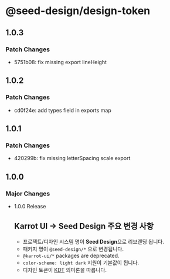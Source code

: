 # @seed-design/design-token

## 1.0.3

### Patch Changes

- 5751b08: fix missing export lineHeight

## 1.0.2

### Patch Changes

- cd0f24e: add types field in exports map

## 1.0.1

### Patch Changes

- 420299b: fix missing letterSpacing scale export

## 1.0.0

### Major Changes

- 1.0.0 Release

  ## Karrot UI → Seed Design 주요 변경 사항

  - 프로젝트/디자인 시스템 명이 **Seed Design**으로 리브랜딩 됩니다.
  - 패키지 명이 `@seed-design/*` 으로 변경됩니다.
  - `@karrot-ui/*` packages are deprecated.
  - `color-scheme: light dark` 지원이 기본값이 됩니다.
  - 디자인 토큰이 [KDT](https://github.com/daangn/kdt/tree/main/language) 의미론을 따릅니다.
